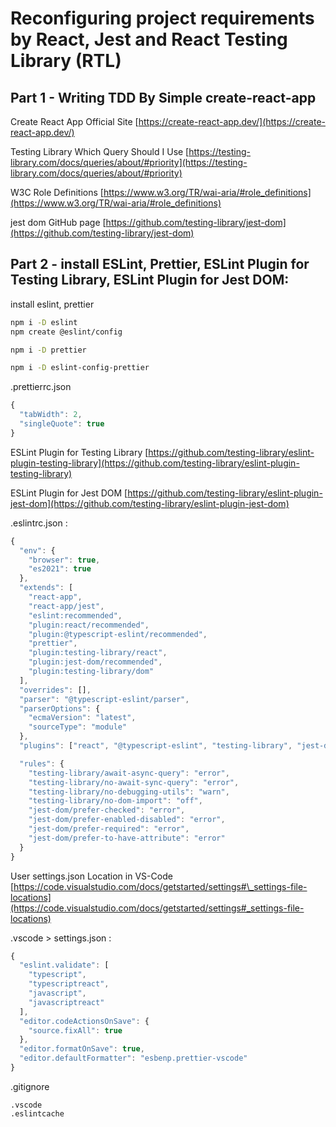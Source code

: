 # Reconfiguring project requirements by React, Jest and React Testing Library (RTL)

## Part 1 - Writing TDD By Simple create-react-app

Create React App Official Site [https://create-react-app.dev/](https://create-react-app.dev/)

Testing Library Which Query Should I Use [https://testing-library.com/docs/queries/about/#priority](https://testing-library.com/docs/queries/about/#priority)

W3C Role Definitions [https://www.w3.org/TR/wai-aria/#role_definitions](https://www.w3.org/TR/wai-aria/#role_definitions)

jest dom GitHub page [https://github.com/testing-library/jest-dom](https://github.com/testing-library/jest-dom)

## Part 2 - install ESLint, Prettier, ESLint Plugin for Testing Library, ESLint Plugin for Jest DOM:

install eslint, prettier

```sh
npm i -D eslint
npm create @eslint/config

npm i -D prettier

npm i -D eslint-config-prettier
```

.prettierrc.json

```javascript
{
  "tabWidth": 2,
  "singleQuote": true
}

```

ESLint Plugin for Testing Library
[https://github.com/testing-library/eslint-plugin-testing-library](https://github.com/testing-library/eslint-plugin-testing-library)

ESLint Plugin for Jest DOM
[https://github.com/testing-library/eslint-plugin-jest-dom](https://github.com/testing-library/eslint-plugin-jest-dom)

.eslintrc.json :

```javascript
{
  "env": {
    "browser": true,
    "es2021": true
  },
  "extends": [
    "react-app",
    "react-app/jest",
    "eslint:recommended",
    "plugin:react/recommended",
    "plugin:@typescript-eslint/recommended",
    "prettier",
    "plugin:testing-library/react",
    "plugin:jest-dom/recommended",
    "plugin:testing-library/dom"
  ],
  "overrides": [],
  "parser": "@typescript-eslint/parser",
  "parserOptions": {
    "ecmaVersion": "latest",
    "sourceType": "module"
  },
  "plugins": ["react", "@typescript-eslint", "testing-library", "jest-dom"],

  "rules": {
    "testing-library/await-async-query": "error",
    "testing-library/no-await-sync-query": "error",
    "testing-library/no-debugging-utils": "warn",
    "testing-library/no-dom-import": "off",
    "jest-dom/prefer-checked": "error",
    "jest-dom/prefer-enabled-disabled": "error",
    "jest-dom/prefer-required": "error",
    "jest-dom/prefer-to-have-attribute": "error"
  }
}

```

User settings.json Location in VS-Code
[https://code.visualstudio.com/docs/getstarted/settings#\_settings-file-locations](https://code.visualstudio.com/docs/getstarted/settings#_settings-file-locations)

.vscode > settings.json :

```javascript
{
  "eslint.validate": [
    "typescript",
    "typescriptreact",
    "javascript",
    "javascriptreact"
  ],
  "editor.codeActionsOnSave": {
    "source.fixAll": true
  },
  "editor.formatOnSave": true,
  "editor.defaultFormatter": "esbenp.prettier-vscode"
}

```

.gitignore

```
.vscode
.eslintcache

```
